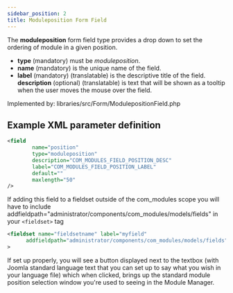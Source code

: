 ```yaml
---
sidebar_position: 2
title: Moduleposition Form Field
---
```



The **moduleposition** form field type provides a drop down to set the ordering of module in a given position.

- **type** (mandatory) must be *moduleposition*.
- **name** (mandatory) is the unique name of the field.
- **label** (mandatory) (translatable) is the descriptive title of the field.
  **description** (optional) (translatable) is text that will be shown as a tooltip when the user moves the mouse over the field.

Implemented by: libraries/src/Form/ModulepositionField.php

## Example XML parameter definition

```xml
<field
        name="position" 
        type="moduleposition"
        description="COM_MODULES_FIELD_POSITION_DESC"
        label="COM_MODULES_FIELD_POSITION_LABEL"
        default=""
        maxlength="50"
/>
```

If adding this field to a fieldset outside of the com_modules scope you will have to include addfieldpath="administrator/components/com_modules/models/fields" in your `<fieldset>` tag

```xml
<fieldset name="fieldsetname" label="myfield"
	  addfieldpath="administrator/components/com_modules/models/fields"
>
```

If set up properly, you will see a button displayed next to the textbox (with Joomla standard language text that you can set up to say what you wish in your language file) which when clicked, brings up the standard module position selection window you're used to seeing in the Module Manager. 